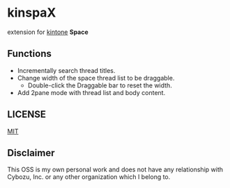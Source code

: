 # kinspaX
extension for [kintone](https://www.kintone.com/) **Space**

## Functions
- Incrementally search thread titles.
- Change width of the space thread list to be draggable.
    - Double-click the Draggable bar to reset the width.
- Add 2pane mode with thread list and body content.

## LICENSE

[MIT](LICENSE)

## Disclaimer

This OSS is my own personal work and does not have any relationship with Cybozu, Inc. or any other organization which I belong to.
